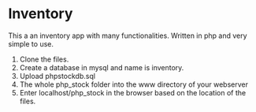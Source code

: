 # Inventory
This a an inventory app with many functionalities. Written in php and very simple to use.
1. Clone the files.
2. Create a database in mysql and name is inventory.
3. Upload phpstockdb.sql
4. The whole php_stock folder into the www directory of your webserver
5. Enter localhost/php_stock in the browser based on the location of the files.
